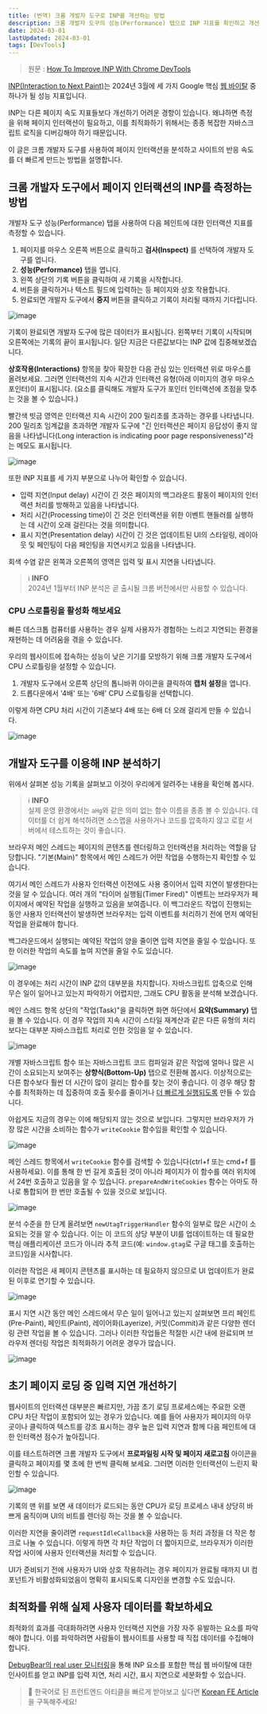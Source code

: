 ```yaml
---
title: (번역) 크롬 개발자 도구로 INP를 개선하는 방법
description: 크롬 개발자 도구의 성능(Performance) 탭으로 INP 지표를 확인하고 개선 방향을 도출하는 과정을 예시와 함께 소개합니다.
date: 2024-03-01
lastUpdated: 2024-03-01
tags: [DevTools]
---
```


> 원문 : [How To Improve INP With Chrome DevTools](https://www.debugbear.com/blog/inp-chrome-devtools)

[INP(Interaction to Next Paint)](https://www.debugbear.com/docs/metrics/interaction-to-next-paint)는 2024년 3월에 세 가지 Google 핵심 [웹 바이탈](https://www.debugbear.com/docs/metrics/core-web-vitals) 중 하나가 될 성능 지표입니다.

INP는 다른 페이지 속도 지표들보다 개선하기 어려운 경향이 있습니다. 왜냐하면 측정을 위해 페이지 인터랙션이 필요하고, 이를 최적화하기 위해서는 종종 복잡한 자바스크립트 로직을 디버깅해야 하기 때문입니다.

이 글은 크롬 개발자 도구를 사용하여 페이지 인터랙션을 분석하고 사이트의 반응 속도를 더 빠르게 만드는 방법을 설명합니다.

## 크롬 개발자 도구에서 페이지 인터랙션의 INP를 측정하는 방법

개발자 도구 성능(Performance) 탭을 사용하여 다음 페인트에 대한 인터랙션 지표를 측정할 수 있습니다.

1. 페이지를 마우스 오른쪽 버튼으로 클릭하고 **검사(Inspect)** 를 선택하여 개발자 도구를 엽니다.
2. **성능(Performance)** 탭을 엽니다.
3. 왼쪽 상단의 기록 버튼을 클릭하여 새 기록을 시작합니다.
4. 버튼을 클릭하거나 텍스트 필드에 입력하는 등 페이지와 상호 작용합니다.
5. 완료되면 개발자 도구에서 **중지** 버튼을 클릭하고 기록이 처리될 때까지 기다립니다.

![image](./1.png)

기록이 완료되면 개발자 도구에 많은 데이터가 표시됩니다. 왼쪽부터 기록이 시작되며 오른쪽에는 기록의 끝이 표시됩니다. 일단 지금은 다른값보다는 INP 값에 집중해보겠습니다.

**상호작용(Interactions)** 항목을 찾아 확장한 다음 관심 있는 인터랙션 위로 마우스를 올려보세요. 그러면 인터랙션의 지속 시간과 인터랙션 유형(아래 이미지의 경우 마우스 포인터)이 표시됩니다. (요소를 클릭해도 개발자 도구가 포인터 인터랙션에 초점을 맞추는 것을 볼 수 있습니다.)

빨간색 빗금 영역은 인터랙션 지속 시간이 200 밀리초를 초과하는 경우를 나타냅니다. 200 밀리초 임계값을 초과하면 개발자 도구에 "긴 인터랙션은 페이지 응답성이 좋지 않음을 나타냅니다(Long interaction is indicating poor page responsiveness)"라는 메모도 표시됩니다.

![image](./2.png)

또한 INP 지표를 세 가지 부분으로 나누어 확인할 수 있습니다.

- 입력 지연(Input delay) 시간이 긴 것은 페이지의 백그라운드 활동이 페이지의 인터랙션 처리를 방해하고 있음을 나타냅니다.
- 처리 시간(Processing time)이 긴 것은 인터랙션을 위한 이벤트 핸들러를 실행하는 데 시간이 오래 걸린다는 것을 의미합니다.
- 표시 지연(Presentation delay) 시간이 긴 것은 업데이트된 UI의 스타일링, 레이아웃 및 페인팅이 다음 페인팅을 지연시키고 있음을 나타냅니다.

회색 수염 같은 왼쪽과 오른쪽의 영역은 입력 및 표시 지연을 나타냅니다.

> ℹ️ **INFO**  
> 2024년 1월부터 INP 분석은 곧 출시될 크롬 버전에서만 사용할 수 있습니다.

### CPU 스로틀링을 활성화 해보세요

빠른 데스크톱 컴퓨터를 사용하는 경우 실제 사용자가 경험하는 느리고 지연되는 환경을 재현하는 데 어려움을 겪을 수 있습니다.

우리의 웹사이트에 접속하는 성능이 낮은 기기를 모방하기 위해 크롬 개발자 도구에서 CPU 스로틀링을 설정할 수 있습니다.

1. 개발자 도구에서 오른쪽 상단의 톱니바퀴 아이콘을 클릭하여 **캡처 설정**을 엽니다.
2. 드롭다운에서 '4배' 또는 '6배' CPU 스로틀링을 선택합니다.

이렇게 하면 CPU 처리 시간이 기존보다 4배 또는 6배 더 오래 걸리게 만들 수 있습니다.

![image](./3.png)

## 개발자 도구를 이용해 INP 분석하기

위에서 살펴본 성능 기록을 살펴보고 이것이 우리에게 알려주는 내용을 확인해 봅시다.

> ℹ️ **INFO**  
> 실제 운영 환경에서는 `aHg`와 같은 의미 없는 함수 이름을 종종 볼 수 있습니다. 데이터를 더 쉽게 해석하려면 소스맵을 사용하거나 코드를 압축하지 않고 로컬 서버에서 테스트하는 것이 좋습니다.

브라우저 메인 스레드는 페이지의 콘텐츠를 렌더링하고 인터랙션을 처리하는 역할을 담당합니다. "기본(Main)" 항목에서 메인 스레드가 어떤 작업을 수행하는지 확인할 수 있습니다.

여기서 메인 스레드가 사용자 인터랙션 이전에도 사용 중이어서 입력 지연이 발생한다는 것을 알 수 있습니다. 여러 개의 "타이머 실행됨(Timer Fired)" 이벤트는 브라우저가 페이지에서 예약된 작업을 실행하고 있음을 보여줍니다. 이 백그라운드 작업이 진행되는 동안 사용자 인터랙션이 발생하면 브라우저는 입력 이벤트를 처리하기 전에 먼저 예약된 작업을 완료해야 합니다.

백그라운드에서 실행되는 예약된 작업의 양을 줄이면 입력 지연을 줄일 수 있습니다. 또한 이러한 작업의 속도를 높여 지연을 줄일 수도 있습니다.

![image](./4.png)

이 경우에는 처리 시간이 INP 값의 대부분을 차지합니다. 자바스크립트 압축으로 인해 무슨 일이 일어나고 있는지 파악하기 어렵지만, 그래도 CPU 활동을 분석해 보겠습니다.

메인 스레드 항목 상단의 "작업(Task)"을 클릭하면 화면 하단에서 **요약(Summary)** 탭을 볼 수 있습니다. 이 경우 작업의 지속 시간이 스타일 재계산과 같은 다른 유형의 처리보다는 대부분 자바스크립트 처리로 인한 것임을 알 수 있습니다.

![image](./5.png)

개별 자바스크립트 함수 또는 자바스크립트 코드 컴파일과 같은 작업에 얼마나 많은 시간이 소요되는지 보여주는 **상향식(Bottom-Up)** 탭으로 전환해 봅시다. 이상적으로는 다른 함수보다 훨씬 더 시간이 많이 걸리는 함수를 찾는 것이 좋습니다. 이 경우 해당 함수를 최적화하는 데 집중하여 호출 횟수를 줄이거나 [더 빠르게 실행되도록](https://www.debugbear.com/blog/front-end-javascript-performance) 만들 수 있습니다.

아쉽게도 지금의 경우는 이에 해당되지 않는 것으로 보입니다. 그렇지만 브라우저가 가장 많은 시간을 소비하는 함수가 `writeCookie` 함수임을 확인할 수 있습니다.

![image](./6.png)

메인 스레드 항목에서 `writeCookie` 함수를 검색할 수 있습니다(ctrl+f 또는 cmd+f 를 사용하세요). 이를 통해 한 번 길게 호출된 것이 아니라 페이지가 이 함수를 여러 위치에서 24번 호출하고 있음을 알 수 있습니다. `prepareAndWriteCookies` 함수는 아마도 하나로 통합되어 한 번만 호출될 수 있을 것으로 보입니다.

![image](./7.png)

분석 수준을 한 단계 올려보면 `newUtagTriggerHandler` 함수의 일부로 많은 시간이 소요되는 것을 알 수 있습니다. 이는 이 코드의 상당 부분이 UI를 업데이트하는 데 필요한 핵심 애플리케이션 코드가 아니라 추적 코드(예: `window.gtag`로 구글 태그를 호출하는 코드)임을 시사합니다.

이러한 작업은 새 페이지 콘텐츠를 표시하는 데 필요하지 않으므로 UI 업데이트가 완료된 이후로 연기할 수 있습니다.

![image](./8.png)

표시 지연 시간 동안 메인 스레드에서 무슨 일이 일어나고 있는지 살펴보면 프리 페인트(Pre-Paint), 페인트(Paint), 레이어화(Layerize), 커밋(Commit)과 같은 다양한 렌더링 관련 작업을 볼 수 있습니다. 그러나 이러한 작업들은 적절한 시간 내에 완료되며 브라우저 렌더링 작업은 최적화하기 어려운 경우가 많습니다.

![image](./9.png)

## 초기 페이지 로딩 중 입력 지연 개선하기

웹사이트의 인터랙션 대부분은 빠르지만, 가끔 초기 로딩 프로세스에는 주요한 오랜 CPU 차단 작업이 포함되어 있는 경우가 있습니다. 예를 들어 사용자가 페이지의 아무 곳이나 클릭하여 텍스트를 강조 표시하는 경우 높은 입력 지연과 함께 다음 페인트에 대한 인터랙션 점수가 높아집니다.

이를 테스트하려면 크롬 개발자 도구에서 **프로파일링 시작 및 페이지 새로고침** 아이콘을 클릭하고 페이지를 몇 초에 한 번씩 클릭해 보세요. 그러면 이러한 인터랙션이 느린지 확인할 수 있습니다.

![image](./10.png)

기록의 맨 위를 보면 새 데이터가 로드되는 동안 CPU가 로딩 프로세스 내내 상당히 바쁘게 움직이며 UI의 비트를 렌더링 하는 것을 볼 수 있습니다.

이러한 지연을 줄이려면 `requestIdleCallback`을 사용하는 등 처리 과정을 더 작은 청크로 나눌 수 있습니다. 이렇게 하면 각 차단 작업이 더 짧아지므로, 브라우저가 이러한 작업 사이에 사용자 인터랙션을 처리할 수 있습니다.

UI가 준비되기 전에 사용자가 UI와 상호 작용하려는 경우 페이지가 완료될 때까지 UI 컴포넌트가 비활성화되었음이 명확히 표시되도록 디자인을 변경할 수도 있습니다.

## 최적화를 위해 실제 사용자 데이터를 확보하세요

최적화의 효과를 극대화하려면 사용자 인터랙션 지연을 가장 자주 유발하는 요소를 파악해야 합니다. 이를 파악하려면 사람들이 웹사이트를 사용할 때 직접 데이터를 수집해야 합니다.

[DebugBear의 real user 모니터링](https://www.debugbear.com/real-user-monitoring)을 통해 INP 요소를 포함한 핵심 웹 바이탈에 대한 인사이트를 얻고 INP를 입력 지연, 처리 시간, 표시 지연으로 세분화할 수 있습니다.

> 🚀 한국어로 된 프런트엔드 아티클을 빠르게 받아보고 싶다면 [Korean FE Article](https://kofearticle.substack.com/)을 구독해주세요!
